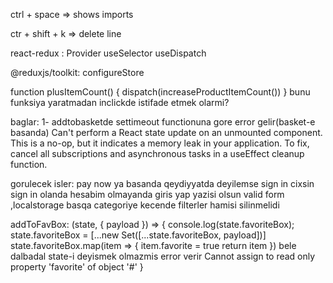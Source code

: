 ctrl + space => shows imports

ctr + shift + k => delete line

react-redux :
Provider 
useSelector
useDispatch

@reduxjs/toolkit:
configureStore

function plusItemCount() {
        dispatch(increaseProductItemCount())
    }
bunu funksiya yaratmadan inclickde istifade etmek olarmi?

baglar:
1- addtobasketde settimeout functionuna gore error gelir(basket-e basanda)
Can't perform a React state update on an unmounted component. This is a no-op, but it indicates a memory leak in your application. To fix, cancel all subscriptions and asynchronous tasks in a useEffect cleanup function.


gorulecek isler:
pay now ya basanda qeydiyyatda deyilemse sign in cixsin
sign in olanda hesabim olmayanda giris yap yazisi olsun
valid form ,localstorage
basqa categoriye kecende filterler hamisi silinmelidi


 addToFavBox: (state, { payload }) => {
            console.log(state.favoriteBox);
            state.favoriteBox = [...new Set([...state.favoriteBox, payload])]
            state.favoriteBox.map(item => {
                item.favorite = true
                return item
            }) bele dalbadal state-i deyismek olmazmis error verir Cannot assign to read only property 'favorite' of object '#<Object>'
        }


